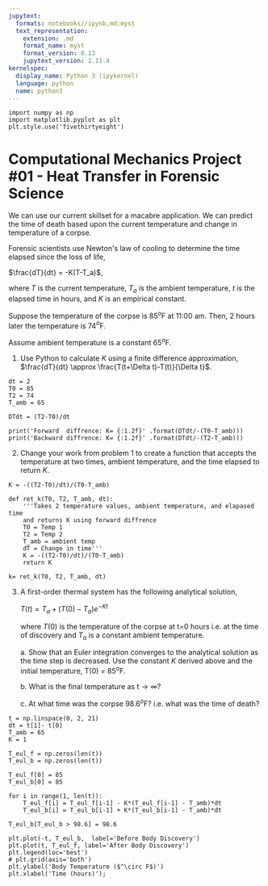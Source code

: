 ```yaml
---
jupytext:
  formats: notebooks//ipynb,md:myst
  text_representation:
    extension: .md
    format_name: myst
    format_version: 0.13
    jupytext_version: 1.11.4
kernelspec:
  display_name: Python 3 (ipykernel)
  language: python
  name: python3
---
```


```{code-cell} ipython3
import numpy as np
import matplotlib.pyplot as plt
plt.style.use('fivethirtyeight')
```

# Computational Mechanics Project #01 - Heat Transfer in Forensic Science

We can use our current skillset for a macabre application. We can predict the time of death based upon the current temperature and change in temperature of a corpse. 

Forensic scientists use Newton's law of cooling to determine the time elapsed since the loss of life, 

$\frac{dT}{dt} = -K(T-T_a)$,

where $T$ is the current temperature, $T_a$ is the ambient temperature, $t$ is the elapsed time in hours, and $K$ is an empirical constant. 

Suppose the temperature of the corpse is 85$^o$F at 11:00 am. Then, 2 hours later the temperature is 74$^{o}$F. 

Assume ambient temperature is a constant 65$^{o}$F.

1. Use Python to calculate $K$ using a finite difference approximation, $\frac{dT}{dt} \approx \frac{T(t+\Delta t)-T(t)}{\Delta t}$.

```{code-cell} ipython3
dt = 2
T0 = 85
T2 = 74
T_amb = 65

DTdt = (T2-T0)/dt

print('Forward  diffrence: K= {:1.2f}' .format(DTdt/-(T0-T_amb)))
print('Backward diffrence: K= {:1.2f}' .format(DTdt/-(T2-T_amb)))
```

2. Change your work from problem 1 to create a function that accepts the temperature at two times, ambient temperature, and the time elapsed to return $K$.

```{code-cell} ipython3
K = -((T2-T0)/dt)/(T0-T_amb)

def ret_k(T0, T2, T_amb, dt):
    '''Takes 2 temperature values, ambient temperature, and elapased time 
    and returns K using forward diffrence 
    T0 = Temp 1
    T2 = Temp 2
    T_amb = ambient temp
    dT = Change in time'''
    K = -((T2-T0)/dt)/(T0-T_amb)
    return K

k= ret_k(T0, T2, T_amb, dt)
```

3. A first-order thermal system has the following analytical solution, 

    $T(t) =T_a+(T(0)-T_a)e^{-Kt}$

    where $T(0)$ is the temperature of the corpse at t=0 hours i.e. at the time of discovery and $T_a$ is a constant ambient temperature. 

    a. Show that an Euler integration converges to the analytical solution as the time step is decreased. Use the constant $K$ derived above and the initial temperature, T(0) = 85$^o$F. 

    b. What is the final temperature as t$\rightarrow\infty$?
    
    c. At what time was the corpse 98.6$^{o}$F? i.e. what was the time of death?

```{code-cell} ipython3
t = np.linspace(0, 2, 21)
dt = t[1]- t[0]
T_amb = 65
K = 1

T_eul_f = np.zeros(len(t))
T_eul_b = np.zeros(len(t))

T_eul_f[0] = 85
T_eul_b[0] = 85

for i in range(1, len(t)):
    T_eul_f[i] = T_eul_f[i-1] - K*(T_eul_f[i-1] - T_amb)*dt
    T_eul_b[i] = T_eul_b[i-1] + K*(T_eul_b[i-1] - T_amb)*dt

T_eul_b[T_eul_b > 98.6] = 98.6
    
plt.plot(-t, T_eul_b,  label='Before Body Discovery')
plt.plot(t, T_eul_f, label='After Body Discovery')
plt.legend(loc='best')
# plt.grid(axis='both')
plt.ylabel('Body Temperature ($^\circ F$)')
plt.xlabel('Time (hours)');
```
